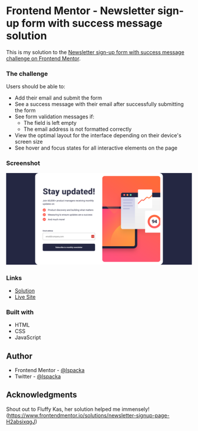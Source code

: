 # Frontend Mentor - Newsletter sign-up form with success message solution

This is my solution to the [Newsletter sign-up form with success message challenge on Frontend Mentor](https://www.frontendmentor.io/challenges/newsletter-signup-form-with-success-message-3FC1AZbNrv).  

### The challenge

Users should be able to:

- Add their email and submit the form
- See a success message with their email after successfully submitting the form
- See form validation messages if:
  - The field is left empty
  - The email address is not formatted correctly
- View the optimal layout for the interface depending on their device's screen size
- See hover and focus states for all interactive elements on the page

### Screenshot

![](./design/Screenshot.png)

### Links

- [Solution](https://www.frontendmentor.io/solutions/newsletter-signup-form-with-success-message-html-css-javascript-8yFS6MBH0l)
- [Live Site](https://lspacka.github.io/FEM-newsletter-signup/)

### Built with

- HTML
- CSS 
- JavaScript

## Author

- Frontend Mentor - [@lspacka](https://www.frontendmentor.io/profile/lspacka)
- Twitter - [@lspacka](https://www.twitter.com/lspacka)

## Acknowledgments

Shout out to Fluffy Kas, her solution helped me immensely! (https://www.frontendmentor.io/solutions/newsletter-signup-page-H2absixqgJ)
